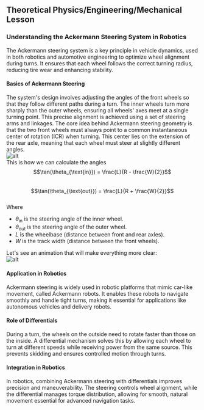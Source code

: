 ## Theoretical Physics/Engineering/Mechanical Lesson
### Understanding the Ackermann Steering System in Robotics

The Ackermann steering system is a key principle in vehicle dynamics, used in both robotics and automotive engineering to optimize wheel alignment during turns. It ensures that each wheel follows the correct turning radius, reducing tire wear and enhancing stability.

#### Basics of Ackermann Steering

The system's design involves adjusting the angles of the front wheels so that they follow different paths during a turn. The inner wheels turn more sharply than the outer wheels, ensuring all wheels' axes meet at a single turning point. This precise alignment is achieved using a set of steering arms and linkages.
The core idea behind Ackermann steering geometry is that the two front wheels must always point to a common instantaneous center of rotation (ICR) when turning. This center lies on the extension of the rear axle, meaning that each wheel must steer at slightly different angles.
<br>
![alt](Ackermann_turning.svg)
<br>
This is how we can calculate the angles
<br>
$$\tan(\theta_{\text{in}}) = \frac{L}{R - \frac{W}{2}}$$
<br>
$$\tan(\theta_{\text{out}}) = \frac{L}{R + \frac{W}{2}}$$
<br>
Where
- $\theta_{\text{in}}$ is the steering angle of the inner wheel.
- $\theta_{\text{out}}$ is the steering angle of the outer wheel.
- $L$ is the wheelbase (distance between front and rear axles).
- $W$ is the track width (distance between the front wheels).


Let's see an animation that will make everything more clear:
<br>
![alt](Ackerman_Steering_Linkage-ezgif.com-rotated.gif)



#### Application in Robotics

Ackermann steering is widely used in robotic platforms that mimic car-like movement, called Ackermann robots. It enables these robots to navigate smoothly and handle tight turns, making it essential for applications like autonomous vehicles and delivery robots.

#### Role of Differentials

During a turn, the wheels on the outside need to rotate faster than those on the inside. A differential mechanism solves this by allowing each wheel to turn at different speeds while receiving power from the same source. This prevents skidding and ensures controlled motion through turns.

#### Integration in Robotics

In robotics, combining Ackermann steering with differentials improves precision and maneuverability. The steering controls wheel alignment, while the differential manages torque distribution, allowing for smooth, natural movement essential for advanced navigation tasks.
